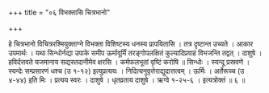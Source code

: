 +++
title = "०६ विभक्तासि चित्रभानो"

+++

हे चित्रभानो विचित्ररश्मियुक्ताग्ने विभक्ता विशिष्टस्य धनस्य प्रापयितासि । तत्र दृष्टान्त उच्यते । आकार उपमार्थः । यथा सिन्धोर्नद्या उपाके समीप ऊर्मावूर्मिं तरङ्गोपलक्षितं कुल्यादिप्रवाहं विभजन्ति तद्वत् । दाशुषे । हविर्दत्तवते यजमानाय सद्यस्तदानीमेव क्षरसि । कर्मफलभूतां वृष्टिं करोषि ॥ सिन्धोः । स्यन्दू प्रस्रवणे । स्यन्देः सम्प्रसारणं धश्च (उ १-१२) इत्युप्रत्ययः । निदित्यनुवृत्तेराद्युदात्तत्वम् । ऊर्मिः । अर्तेरूच्च (उ ४-४४) इति मिः । प्रत्यय स्वरः । दाशुषे । धृतव्रताय दाशुषे । ऋग्वे १-२५-६ । इत्यत्रोक्तं ॥ ६ ॥